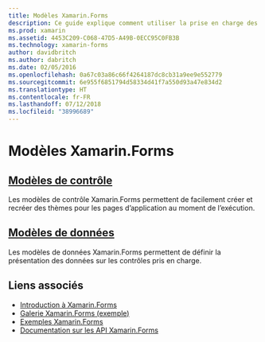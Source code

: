 ```yaml
---
title: Modèles Xamarin.Forms
description: Ce guide explique comment utiliser la prise en charge des modèles fournie par Xamarin.Forms. Cela inclut les modèles de contrôle, qui peuvent être utilisés pour facilement créer et recréer des pages de thème au moment de l’exécution, et les modèles de données, qui définissent la présentation des données sur les contrôles pris en charge.
ms.prod: xamarin
ms.assetid: 4453C209-C068-47D5-A49B-0ECC95C0FB3B
ms.technology: xamarin-forms
author: davidbritch
ms.author: dabritch
ms.date: 02/05/2016
ms.openlocfilehash: 0a67c03a86c66f4264187dc8cb31a9ee9e552779
ms.sourcegitcommit: 6e955f6851794d58334d41f7a550d93a47e834d2
ms.translationtype: HT
ms.contentlocale: fr-FR
ms.lasthandoff: 07/12/2018
ms.locfileid: "38996689"
---
```

# <a name="xamarinforms-templates"></a>Modèles Xamarin.Forms

## <a name="control-templatescontrol-templatesindexmd"></a>[Modèles de contrôle](control-templates/index.md)

Les modèles de contrôle Xamarin.Forms permettent de facilement créer et recréer des thèmes pour les pages d’application au moment de l’exécution.

## <a name="data-templatesdata-templatesindexmd"></a>[Modèles de données](data-templates/index.md)

Les modèles de données Xamarin.Forms permettent de définir la présentation des données sur les contrôles pris en charge.


## <a name="related-links"></a>Liens associés

- [Introduction à Xamarin.Forms](~/xamarin-forms/get-started/introduction-to-xamarin-forms.md)
- [Galerie Xamarin.Forms (exemple)](https://developer.xamarin.com/samples/FormsGallery/)
- [Exemples Xamarin.Forms](https://developer.xamarin.com/samples/tag/Xamarin.Forms/)
- [Documentation sur les API Xamarin.Forms](xref:Xamarin.Forms)
